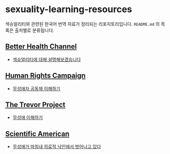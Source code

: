 # sexuality-learning-resources

섹슈얼리티와 관련된 한국어 번역 자료가 정리되는 리포지토리입니다. `README.md` 의 목록은 출처별로 분류됩니다.

## [Better Health Channel](https://www.betterhealth.vic.gov.au)
- [섹슈얼리티에 대해 설명해보겠습니다](./better_health_channel/sexuality_explained.md)

## [Human Rights Campaign](https://www.hrc.org/)
- [무성애자 공동체 이해하기](./human_rights_campaign/understanding_the_asexual_community.md)

## [The Trevor Project](https://www.thetrevorproject.org/)
- [무성애 이해하기](./the_trevor_project/understanding_asexuality.md)

## [Scientific American](https://www.scientificamerican.com/)
- [무성애가 마침내 의료적 낙인에서 벗어나고 있다](./scientific_american/asexuality_is_finally_breaking_free_from_medical_stigma/asexuality_is_finally_breaking_free_from_medical_stigma.md)